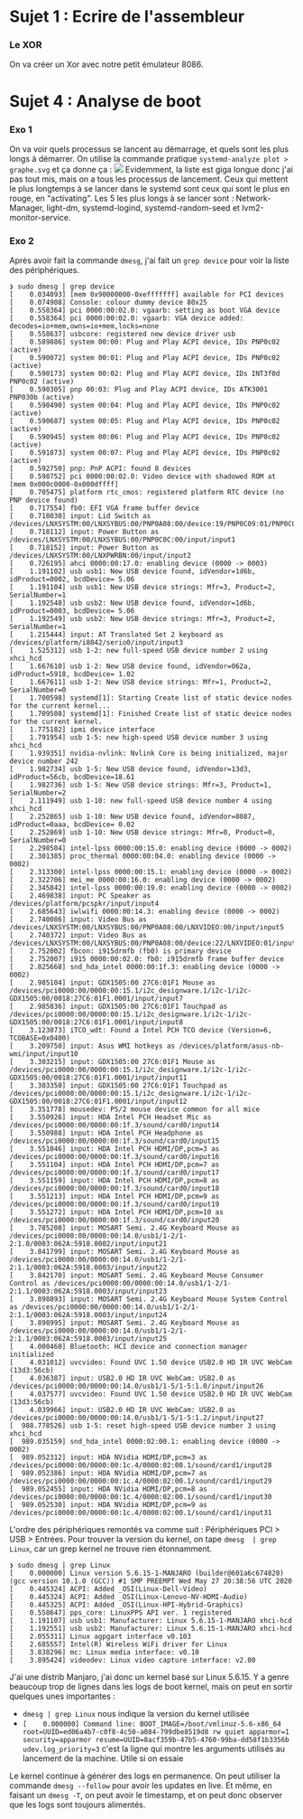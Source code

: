 # Sujet 1 : Ecrire de l'assembleur
### Le XOR
On va créer un Xor avec notre petit émulateur 8086.

# Sujet 4 : Analyse de boot
### Exo 1
On va voir quels processus se lancent au démarrage, et quels sont les plus longs à démarrer. 
On utilise la commande pratique `systemd-analyze plot > graphe.svg` et ça donne ça :
![](https://i.imgur.com/cx0ls9f.png)
Evidemment, la liste est giga longue donc j'ai pas tout mis, mais on a tous les processus de lancement. Ceux qui mettent le plus longtemps à se lancer dans le systemd sont ceux qui sont le plus en rouge, en "activating". Les 5 les plus longs à se lancer sont : Network-Manager, light-dm, systemd-logind, systemd-random-seed et lvm2-monitor-service.
### Exo 2
Après avoir fait la commande `dmesg`, j'ai fait un `grep device` pour voir la liste des périphériques.
```
❯ sudo dmesg | grep device
[    0.034093] [mem 0x90000000-0xefffffff] available for PCI devices
[    0.074908] Console: colour dummy device 80x25
[    0.558364] pci 0000:00:02.0: vgaarb: setting as boot VGA device
[    0.558364] pci 0000:00:02.0: vgaarb: VGA device added: decodes=io+mem,owns=io+mem,locks=none
[    0.558637] usbcore: registered new device driver usb
[    0.589886] system 00:00: Plug and Play ACPI device, IDs PNP0c02 (active)
[    0.590072] system 00:01: Plug and Play ACPI device, IDs PNP0c02 (active)
[    0.590173] system 00:02: Plug and Play ACPI device, IDs INT3f0d PNP0c02 (active)
[    0.590305] pnp 00:03: Plug and Play ACPI device, IDs ATK3001 PNP030b (active)
[    0.590490] system 00:04: Plug and Play ACPI device, IDs PNP0c02 (active)
[    0.590687] system 00:05: Plug and Play ACPI device, IDs PNP0c02 (active)
[    0.590945] system 00:06: Plug and Play ACPI device, IDs PNP0c02 (active)
[    0.591873] system 00:07: Plug and Play ACPI device, IDs PNP0c02 (active)
[    0.592750] pnp: PnP ACPI: found 8 devices
[    0.598752] pci 0000:00:02.0: Video device with shadowed ROM at [mem 0x000c0000-0x000dffff]
[    0.705475] platform rtc_cmos: registered platform RTC device (no PNP device found)
[    0.717554] fb0: EFI VGA frame buffer device
[    0.718030] input: Lid Switch as /devices/LNXSYSTM:00/LNXSYBUS:00/PNP0A08:00/device:19/PNP0C09:01/PNP0C0D:00/input/input0
[    0.718112] input: Power Button as /devices/LNXSYSTM:00/LNXSYBUS:00/PNP0C0C:00/input/input1
[    0.718152] input: Power Button as /devices/LNXSYSTM:00/LNXPWRBN:00/input/input2
[    0.726195] ahci 0000:00:17.0: enabling device (0000 -> 0003)
[    1.191102] usb usb1: New USB device found, idVendor=1d6b, idProduct=0002, bcdDevice= 5.06
[    1.191104] usb usb1: New USB device strings: Mfr=3, Product=2, SerialNumber=1
[    1.192548] usb usb2: New USB device found, idVendor=1d6b, idProduct=0003, bcdDevice= 5.06
[    1.192549] usb usb2: New USB device strings: Mfr=3, Product=2, SerialNumber=1
[    1.215444] input: AT Translated Set 2 keyboard as /devices/platform/i8042/serio0/input/input3
[    1.525312] usb 1-2: new full-speed USB device number 2 using xhci_hcd
[    1.667610] usb 1-2: New USB device found, idVendor=062a, idProduct=5918, bcdDevice= 1.02
[    1.667611] usb 1-2: New USB device strings: Mfr=1, Product=2, SerialNumber=0
[    1.700598] systemd[1]: Starting Create list of static device nodes for the current kernel...
[    1.709508] systemd[1]: Finished Create list of static device nodes for the current kernel.
[    1.775182] ipmi device interface
[    1.791954] usb 1-5: new high-speed USB device number 3 using xhci_hcd
[    1.939351] nvidia-nvlink: Nvlink Core is being initialized, major device number 242
[    1.982734] usb 1-5: New USB device found, idVendor=13d3, idProduct=56cb, bcdDevice=18.61
[    1.982736] usb 1-5: New USB device strings: Mfr=3, Product=1, SerialNumber=2
[    2.111949] usb 1-10: new full-speed USB device number 4 using xhci_hcd
[    2.252865] usb 1-10: New USB device found, idVendor=8087, idProduct=0aaa, bcdDevice= 0.02
[    2.252869] usb 1-10: New USB device strings: Mfr=0, Product=0, SerialNumber=0
[    2.298504] intel-lpss 0000:00:15.0: enabling device (0000 -> 0002)
[    2.301385] proc_thermal 0000:00:04.0: enabling device (0000 -> 0002)
[    2.313300] intel-lpss 0000:00:15.1: enabling device (0000 -> 0002)
[    2.322706] mei_me 0000:00:16.0: enabling device (0000 -> 0002)
[    2.345842] intel-lpss 0000:00:19.0: enabling device (0000 -> 0002)
[    2.469838] input: PC Speaker as /devices/platform/pcspkr/input/input4
[    2.685643] iwlwifi 0000:00:14.3: enabling device (0000 -> 0002)
[    2.740086] input: Video Bus as /devices/LNXSYSTM:00/LNXSYBUS:00/PNP0A08:00/LNXVIDEO:00/input/input5
[    2.740372] input: Video Bus as /devices/LNXSYSTM:00/LNXSYBUS:00/PNP0A08:00/device:22/LNXVIDEO:01/input/input6
[    2.752002] fbcon: i915drmfb (fb0) is primary device
[    2.752007] i915 0000:00:02.0: fb0: i915drmfb frame buffer device
[    2.825668] snd_hda_intel 0000:00:1f.3: enabling device (0000 -> 0002)
[    2.985104] input: GDX1505:00 27C6:01F1 Mouse as /devices/pci0000:00/0000:00:15.1/i2c_designware.1/i2c-1/i2c-GDX1505:00/0018:27C6:01F1.0001/input/input7
[    2.985836] input: GDX1505:00 27C6:01F1 Touchpad as /devices/pci0000:00/0000:00:15.1/i2c_designware.1/i2c-1/i2c-GDX1505:00/0018:27C6:01F1.0001/input/input8
[    3.123073] iTCO_wdt: Found a Intel PCH TCO device (Version=6, TCOBASE=0x0400)
[    3.209750] input: Asus WMI hotkeys as /devices/platform/asus-nb-wmi/input/input10
[    3.303215] input: GDX1505:00 27C6:01F1 Mouse as /devices/pci0000:00/0000:00:15.1/i2c_designware.1/i2c-1/i2c-GDX1505:00/0018:27C6:01F1.0001/input/input11
[    3.303350] input: GDX1505:00 27C6:01F1 Touchpad as /devices/pci0000:00/0000:00:15.1/i2c_designware.1/i2c-1/i2c-GDX1505:00/0018:27C6:01F1.0001/input/input12
[    3.351778] mousedev: PS/2 mouse device common for all mice
[    3.550926] input: HDA Intel PCH Headset Mic as /devices/pci0000:00/0000:00:1f.3/sound/card0/input14
[    3.550988] input: HDA Intel PCH Headphone as /devices/pci0000:00/0000:00:1f.3/sound/card0/input15
[    3.551046] input: HDA Intel PCH HDMI/DP,pcm=3 as /devices/pci0000:00/0000:00:1f.3/sound/card0/input16
[    3.551104] input: HDA Intel PCH HDMI/DP,pcm=7 as /devices/pci0000:00/0000:00:1f.3/sound/card0/input17
[    3.551159] input: HDA Intel PCH HDMI/DP,pcm=8 as /devices/pci0000:00/0000:00:1f.3/sound/card0/input18
[    3.551213] input: HDA Intel PCH HDMI/DP,pcm=9 as /devices/pci0000:00/0000:00:1f.3/sound/card0/input19
[    3.551272] input: HDA Intel PCH HDMI/DP,pcm=10 as /devices/pci0000:00/0000:00:1f.3/sound/card0/input20
[    3.785208] input: MOSART Semi. 2.4G Keyboard Mouse as /devices/pci0000:00/0000:00:14.0/usb1/1-2/1-2:1.0/0003:062A:5918.0002/input/input21
[    3.841799] input: MOSART Semi. 2.4G Keyboard Mouse as /devices/pci0000:00/0000:00:14.0/usb1/1-2/1-2:1.1/0003:062A:5918.0003/input/input22
[    3.842170] input: MOSART Semi. 2.4G Keyboard Mouse Consumer Control as /devices/pci0000:00/0000:00:14.0/usb1/1-2/1-2:1.1/0003:062A:5918.0003/input/input23
[    3.898893] input: MOSART Semi. 2.4G Keyboard Mouse System Control as /devices/pci0000:00/0000:00:14.0/usb1/1-2/1-2:1.1/0003:062A:5918.0003/input/input24
[    3.898995] input: MOSART Semi. 2.4G Keyboard Mouse as /devices/pci0000:00/0000:00:14.0/usb1/1-2/1-2:1.1/0003:062A:5918.0003/input/input25
[    4.000460] Bluetooth: HCI device and connection manager initialized
[    4.031012] uvcvideo: Found UVC 1.50 device USB2.0 HD IR UVC WebCam (13d3:56cb)
[    4.036387] input: USB2.0 HD IR UVC WebCam: USB2.0 as /devices/pci0000:00/0000:00:14.0/usb1/1-5/1-5:1.0/input/input26
[    4.037577] uvcvideo: Found UVC 1.50 device USB2.0 HD IR UVC WebCam (13d3:56cb)
[    4.039966] input: USB2.0 HD IR UVC WebCam: USB2.0 as /devices/pci0000:00/0000:00:14.0/usb1/1-5/1-5:1.2/input/input27
[  988.778526] usb 1-5: reset high-speed USB device number 3 using xhci_hcd
[  989.035159] snd_hda_intel 0000:02:00.1: enabling device (0000 -> 0002)
[  989.052312] input: HDA NVidia HDMI/DP,pcm=3 as /devices/pci0000:00/0000:00:1c.4/0000:02:00.1/sound/card1/input28
[  989.052386] input: HDA NVidia HDMI/DP,pcm=7 as /devices/pci0000:00/0000:00:1c.4/0000:02:00.1/sound/card1/input29
[  989.052455] input: HDA NVidia HDMI/DP,pcm=8 as /devices/pci0000:00/0000:00:1c.4/0000:02:00.1/sound/card1/input30
[  989.052530] input: HDA NVidia HDMI/DP,pcm=9 as /devices/pci0000:00/0000:00:1c.4/0000:02:00.1/sound/card1/input31
```
L'ordre des périphériques remontés va comme suit : Périphériques PCI > USB > Entrées. Pour trouver la version du kernel, on tape `dmesg 
| grep Linux`, car un grep kernel ne trouve rien étonnamment.
```
❯ sudo dmesg | grep Linux
[    0.000000] Linux version 5.6.15-1-MANJARO (builder@601a6c674820) (gcc version 10.1.0 (GCC)) #1 SMP PREEMPT Wed May 27 20:38:56 UTC 2020
[    0.445324] ACPI: Added _OSI(Linux-Dell-Video)
[    0.445324] ACPI: Added _OSI(Linux-Lenovo-NV-HDMI-Audio)
[    0.445325] ACPI: Added _OSI(Linux-HPI-Hybrid-Graphics)
[    0.558647] pps_core: LinuxPPS API ver. 1 registered
[    1.191107] usb usb1: Manufacturer: Linux 5.6.15-1-MANJARO xhci-hcd
[    1.192551] usb usb2: Manufacturer: Linux 5.6.15-1-MANJARO xhci-hcd
[    2.055311] Linux agpgart interface v0.103
[    2.685557] Intel(R) Wireless WiFi driver for Linux
[    3.838296] mc: Linux media interface: v0.10
[    3.895424] videodev: Linux video capture interface: v2.00

```
J'ai une distrib Manjaro, j'ai donc un kernel basé sur Linux 5.6.15.
Y a genre beaucoup trop de lignes dans les logs de boot kernel, mais on peut en sortir quelques unes importantes : 
- `dmesg | grep Linux` nous indique la version du kernel utilisée
- ``
[    0.000000] Command line: BOOT_IMAGE=/boot/vmlinuz-5.6-x86_64 root=UUID=ed06a4b7-c0f8-4c50-a084-799dbe8519d8 rw quiet apparmor=1 security=apparmor resume=UUID=8acf359b-47b5-4760-99ba-dd58f1b3356b udev.log_priority=3
`` c'est la ligne qui montre les arguments utilisés au lancement de la machine. Utile si on essaie



Le kernel continue à générer des logs en permanence. On peut utiliser la commande `dmesg --follow` pour avoir les updates en live. Et même, en faisant un `dmesg -T`, on peut avoir le timestamp, et on peut donc observer que les logs sont toujours alimentés.

<!--stackedit_data:
eyJoaXN0b3J5IjpbLTEwNDg3MzYwOTMsLTE4MTU4MzQyODUsLT
M2NjAxNjQxMSwtNTc1Nzc3MDI0LC05NjYwNTM5MzYsNzc3MDM4
MjYyLDEyOTMyMjMxNiw0NDc4NTM4NTcsOTk0Nzk0OTA4LC0xMz
E0MzQ0OTAxLDg5OTY0ODYwLC0zMzI0NTUzNjNdfQ==
-->